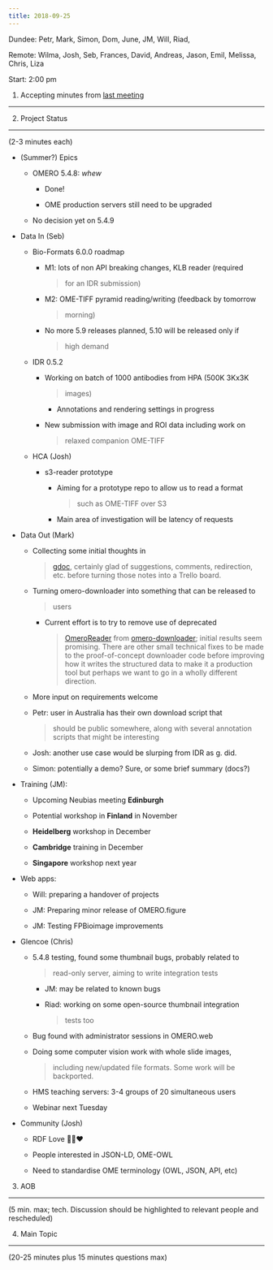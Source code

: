 ```yaml
---
title: 2018-09-25
---
```


Dundee: Petr, Mark, Simon, Dom, June, JM, Will, Riad,

Remote: Wilma, Josh, Seb, Frances, David, Andreas, Jason, Emil, Melissa,
Chris, Liza

Start: 2:00 pm

1. Accepting minutes from [<u>last meeting</u>](https://drive.google.com/open?id=1TndXeC3wQSZVEaB5ZGpEAaPRl1QAufSI)
-------------------------------------------------------------------------------------------------------------------

2. Project Status
-----------------

(2-3 minutes each)

-   (Summer?) Epics

    -   OMERO 5.4.8: *whew*

        -   Done!

        -   OME production servers still need to be upgraded

    -   No decision yet on 5.4.9

-   Data In (Seb)

    -   Bio-Formats 6.0.0 roadmap

        -   M1: lots of non API breaking changes, KLB reader (required
            > for an IDR submission)

        -   M2: OME-TIFF pyramid reading/writing (feedback by tomorrow
            > morning)

        -   No more 5.9 releases planned, 5.10 will be released only if
            > high demand

    -   IDR 0.5.2

        -   Working on batch of 1000 antibodies from HPA (500K 3Kx3K
            > images)

            -   Annotations and rendering settings in progress

        -   New submission with image and ROI data including work on
            > relaxed companion OME-TIFF

    -   HCA (Josh)

        -   s3-reader prototype

            -   Aiming for a prototype repo to allow us to read a format
                > such as OME-TIFF over S3

            -   Main area of investigation will be latency of requests

-   Data Out (Mark)

    -   Collecting some initial thoughts in
        > [<u>gdoc</u>](https://docs.google.com/document/d/11UQQS6oaM81TKUi05QZ0DXDdQWOq_PPNZtKIF5wJ-n4/edit),
        > certainly glad of suggestions, comments, redirection, etc.
        > before turning those notes into a Trello board.

    -   Turning omero-downloader into something that can be released to
        > users

        -   Current effort is to try to remove use of deprecated
            > [<u>OmeroReader</u>](https://github.com/openmicroscopy/openmicroscopy/blob/v5.4.8/components/blitz/src/loci/ome/io/OmeroReader.java)
            > from
            > [<u>omero-downloader</u>](https://gitlab.com/openmicroscopy/incubator/omero-downloader);
            > initial results seem promising. There are other small
            > technical fixes to be made to the proof-of-concept
            > downloader code before improving how it writes the
            > structured data to make it a production tool but perhaps
            > we want to go in a wholly different direction.

    -   More input on requirements welcome

    -   Petr: user in Australia has their own download script that
        > should be public somewhere, along with several annotation
        > scripts that might be interesting

    -   Josh: another use case would be slurping from IDR as g. did.

    -   Simon: potentially a demo? Sure, or some brief summary (docs?)

-   Training (JM):

    -   Upcoming Neubias meeting **Edinburgh**

    -   Potential workshop in **Finland** in November

    -   **Heidelberg** workshop in December

    -   **Cambridge** training in December

    -   **Singapore** workshop next year

-   Web apps:

    -   Will: preparing a handover of projects

    -   JM: Preparing minor release of OMERO.figure

    -   JM: Testing FPBioimage improvements

-   Glencoe (Chris)

    -   5.4.8 testing, found some thumbnail bugs, probably related to
        > read-only server, aiming to write integration tests

        -   JM: may be related to known bugs

        -   Riad: working on some open-source thumbnail integration
            > tests too

    -   Bug found with administrator sessions in OMERO.web

    -   Doing some computer vision work with whole slide images,
        > including new/updated file formats. Some work will be
        > backported.

    -   HMS teaching servers: 3-4 groups of 20 simultaneous users

    -   Webinar next Tuesday

-   Community (Josh)

    -   RDF Love 💙💚❤️

    -   People interested in JSON-LD, OME-OWL

    -   Need to standardise OME terminology (OWL, JSON, API, etc)

3. AOB
------

(5 min. max; tech. Discussion should be highlighted to relevant people
and rescheduled)

4. Main Topic
-------------

(20-25 minutes plus 15 minutes questions max)
